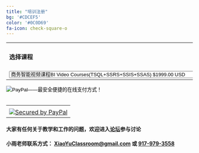```yaml
---
title: "培训注册"
bg: '#CDCEF5'
color: '#0C0D69'
fa-icon: check-square-o
---
```

<form target="paypal" action="https://www.paypal.com/cgi-bin/webscr" method="post">
<input type="hidden" name="cmd" value="_s-xclick">
<input type="hidden" name="hosted_button_id" value="W78FCCXF77HJQ">
<table>
<tr><td><input type="hidden" name="on0" value="Training Programs"><h4>选择课程</h4></td></tr><tr><td><select name="os0">
	<option value="BI Video Courses(TSQL+SSRS+SSIS+SSAS)">商务智能视频课程BI Video Courses(TSQL+SSRS+SSIS+SSAS) $1999.00 USD</option>
	<option value="1 on 1 Interview Workshop">一对一面试辅导1 on 1 Interview Workshop(Mock Interviews, Customized Resume, HR Advices) $1999.00 USD</option>
	<option value="On-Job Technical Support(Per Month)">上岗实时技术支持On-Job Technical Support(每月) $999.00 USD</option>
</select> </td></tr>
</table>
<input type="hidden" name="currency_code" value="USD">
<input type="image" src="https://www.paypalobjects.com/zh_XC/i/btn/btn_cart_LG.gif" border="0" name="submit" alt="PayPal——最安全便捷的在线支付方式！">
<img alt="" border="0" src="https://www.paypalobjects.com/en_US/i/scr/pixel.gif" width="1" height="1">
<!-- PayPal Logo -->
<br><br>
<table border="0" cellpadding="10" cellspacing="0" align="center">
<tr><td align="center"></td></tr><tr><td align="center"><a href="https://www.paypal.com/webapps/mpp/paypal-popup" title="How PayPal Works" onclick="javascript:window.open('https://www.paypal.com/webapps/mpp/paypal-popup','WIPaypal','toolbar=no, location=no, directories=no, status=no, menubar=no, scrollbars=yes, resizable=yes, width=1060, height=700'); return false;"><img src="https://www.paypalobjects.com/webstatic/mktg/logo/bdg_payments_by_pp_2line.png" border="0" alt="Secured by PayPal"></a>
</td></tr></table><!-- PayPal Logo -->
</form>

#### 大家有任何关于教学和工作的问题，欢迎进入<a href="http://forum.xiaoyuclassroom.com" style="font-weight: bold;">论坛</a>参与讨论

#### 小雨老师联系方式： <XiaoYuClassroom@gmail.com> 或 <a href="tel:+19179793558">917-979-3558</a>
